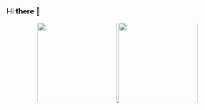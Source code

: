 ### Hi there 👋

<div align="center">
  <a href="https://github.com/gbarth">
  <img height="180em" src="https://github-readme-stats.vercel.app/api?username=gbarth&show_icons=true&theme=dark&include_all_commits=true&count_private=true"/>
  <img height="180em" src="https://github-readme-stats.vercel.app/api/top-langs/?username=gbarth&layout=compact&langs_count=7&theme=dark"/>
</div>
